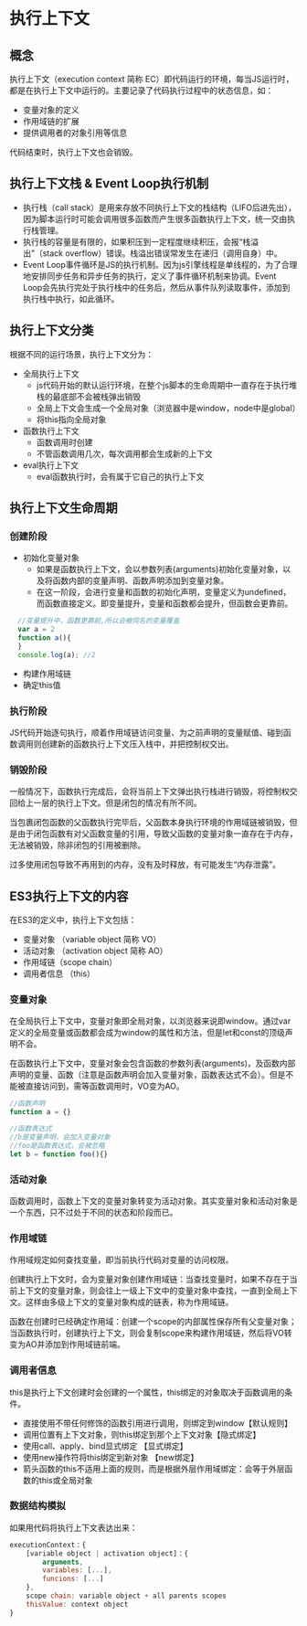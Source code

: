 # 执行上下文

## 概念
执行上下文（execution context 简称 EC）即代码运行的环境，每当JS运行时，都是在执行上下文中运行的。主要记录了代码执行过程中的状态信息，如：
- 变量对象的定义
- 作用域链的扩展
- 提供调用者的对象引用等信息

代码结束时，执行上下文也会销毁。

## 执行上下文栈 & Event Loop执行机制
- 执行栈（call stack）是用来存放不同执行上下文的栈结构（LIFO后进先出），因为脚本运行时可能会调用很多函数而产生很多函数执行上下文，统一交由执行栈管理。
- 执行栈的容量是有限的，如果积压到一定程度继续积压，会报“栈溢出”（stack overflow）错误。栈溢出错误常发生在递归（调用自身）中。
- Event Loop事件循环是JS的执行机制。因为js引擎线程是单线程的，为了合理地安排同步任务和异步任务的执行，定义了事件循环机制来协调。Event Loop会先执行完处于执行栈中的任务后，然后从事件队列读取事件，添加到执行栈中执行，如此循环。

## 执行上下文分类
根据不同的运行场景，执行上下文分为：
- 全局执行上下文
  - js代码开始的默认运行环境，在整个js脚本的生命周期中一直存在于执行堆栈的最底部不会被栈弹出销毁
  - 全局上下文会生成一个全局对象（浏览器中是window，node中是global）
  - 将this指向全局对象
- 函数执行上下文
  - 函数调用时创建
  - 不管函数调用几次，每次调用都会生成新的上下文
- eval执行上下文
  - eval函数执行时，会有属于它自己的执行上下文

## 执行上下文生命周期
### 创建阶段
- 初始化变量对象
  - 如果是函数执行上下文，会以参数列表(arguments)初始化变量对象，以及将函数内部的变量声明、函数声明添加到变量对象。
  - 在这一阶段，会进行变量和函数的初始化声明，变量定义为undefined，而函数直接定义。即变量提升，变量和函数都会提升，但函数会更靠前。
```javascript
  //变量提升中，函数更靠前,所以会被同名的变量覆盖
  var a = 2
  function a(){
  }
  console.log(a); //2
```
- 构建作用域链
- 确定this值

### 执行阶段
JS代码开始逐句执行，顺着作用域链访问变量、为之前声明的变量赋值、碰到函数调用则创建新的函数执行上下文压入栈中，并把控制权交出。

### 销毁阶段
一般情况下，函数执行完成后，会将当前上下文弹出执行栈进行销毁，将控制权交回给上一层的执行上下文。但是闭包的情况有所不同。

当包裹闭包函数的父函数执行完毕后，父函数本身执行环境的作用域链被销毁，但是由于闭包函数有对父函数变量的引用，导致父函数的变量对象一直存在于内存，无法被销毁，除非闭包的引用被删除。

过多使用闭包导致不再用到的内存，没有及时释放，有可能发生“内存泄露”。


## ES3执行上下文的内容
在ES3的定义中，执行上下文包括：
  - 变量对象 （variable object 简称 VO）
  - 活动对象 （activation object 简称 AO）
  - 作用域链（scope chain）
  - 调用者信息 （this）

### 变量对象
在全局执行上下文中，变量对象即全局对象，以浏览器来说即window。通过var定义的全局变量或函数都会成为window的属性和方法，但是let和const的顶级声明不会。

在函数执行上下文中，变量对象会包含函数的参数列表(arguments)，及函数内部声明的变量、函数（注意是函数声明会加入变量对象，函数表达式不会）。但是不能被直接访问到，需等函数调用时，VO变为AO。

```javascript
//函数声明
function a = {}

//函数表达式
//b是变量声明，会加入变量对象
//foo是函数表达式，会被忽略
let b = function foo(){}
```

### 活动对象
函数调用时，函数上下文的变量对象转变为活动对象。其实变量对象和活动对象是一个东西，只不过处于不同的状态和阶段而已。

### 作用域链
作用域规定如何查找变量，即当前执行代码对变量的访问权限。

创建执行上下文时，会为变量对象创建作用域链：当查找变量时，如果不存在于当前上下文的变量对象，则会往上一级上下文中的变量对象中查找，一直到全局上下文。这样由多级上下文的变量对象构成的链表，称为作用域链。

函数在创建时已经确定作用域：创建一个scope的内部属性保存所有父变量对象；当函数执行时，创建执行上下文，则会复制scope来构建作用域链，然后将VO转变为AO并添加到作用域链前端。

### 调用者信息
this是执行上下文创建时会创建的一个属性，this绑定的对象取决于函数调用的条件。
  - 直接使用不带任何修饰的函数引用进行调用，则绑定到window【默认规则】
  - 调用位置有上下文对象，则this绑定到那个上下文对象【隐式绑定】
  - 使用call、apply、bind显式绑定 【显式绑定】
  - 使用new操作符将this绑定到新对象 【new绑定】
  - 箭头函数的this不适用上面的规则，而是根据外层作用域绑定：会等于外层函数的this或全局对象

### 数据结构模拟
如果用代码将执行上下文表达出来：
```javascript
executionContext：{
    [variable object | activation object]：{
        arguments,
        variables: [...],
        funcions: [...]
    },
    scope chain: variable object + all parents scopes
    thisValue: context object
}
```